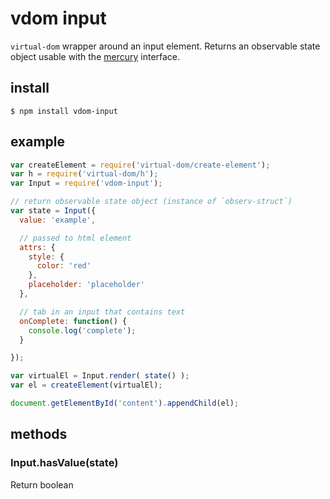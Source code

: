 # vdom input

`virtual-dom` wrapper around an input element. Returns an observable state object usable with the [mercury](https://github.com/Raynos/mercury) interface.


## install

    $ npm install vdom-input


## example

```js
var createElement = require('virtual-dom/create-element');
var h = require('virtual-dom/h');
var Input = require('vdom-input');

// return observable state object (instance of `observ-struct`)
var state = Input({
  value: 'example',

  // passed to html element
  attrs: {
    style: {
      color: 'red'
    },
    placeholder: 'placeholder'
  },

  // tab in an input that contains text
  onComplete: function() {
    console.log('complete');
  }

});

var virtualEl = Input.render( state() );
var el = createElement(virtualEl);

document.getElementById('content').appendChild(el);
```


## methods

### Input.hasValue(state)

Return boolean
